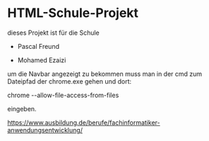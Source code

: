 # HTML-Schule-Projekt
dieses Projekt ist für die Schule

- Pascal Freund

- Mohamed Ezaizi



um die Navbar angezeigt zu bekommen muss man in der cmd zum Dateipfad der chrome.exe gehen und dort:

chrome --allow-file-access-from-files

eingeben.

https://www.ausbildung.de/berufe/fachinformatiker-anwendungsentwicklung/

